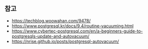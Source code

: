 

## 참고
- https://techblog.woowahan.com/9478/
- https://www.postgresql.kr/docs/9.4/routine-vacuuming.html
- https://www.cybertec-postgresql.com/en/a-beginners-guide-to-postgresqls-update-and-autovacuum/
- https://nrise.github.io/posts/postgresql-autovacuum/